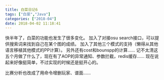 ```yaml
---
title: 白菜日记6
tags: ["白菜","Java"]
categories: ["2018-04"]
date: 2018-04-02 11:18:41
---
```

快半年了，白菜的功能也发生了很多变化。
加入了对接osu search接口，可以提供搜索词来找到自己在某个图的成绩。
加入了其他三个模式的支持（懒得从其他语言移植其他模式的PP计算）。
另外还有cost和bounspp的计算……
记不太清这五个月做了什么了，现在有了AOP的异常通知、参数拦截，redis缓存……
现在说起来好像挺简单，不过实现的时候还是挺开心的。

比赛分析也改成了用命令增删玩家、谱面……